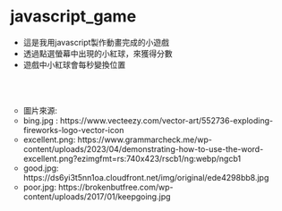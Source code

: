 # javascript_game
<ul><li>這是我用javascript製作動畫完成的小遊戲</li>
<li>透過點選螢幕中出現的小紅球，來獲得分數</li>
<li>遊戲中小紅球會每秒變換位置</li></ul>
</br></br>

<ul type=circle>
  <li>圖片來源:</li>
  <li>bing.jpg : https://www.vecteezy.com/vector-art/552736-exploding-fireworks-logo-vector-icon</li>
  <li>excellent.png: https://www.grammarcheck.me/wp-content/uploads/2023/04/demonstrating-how-to-use-the-word-excellent.png?ezimgfmt=rs:740x423/rscb1/ng:webp/ngcb1</li>
  <li>good.jpg: https://ds6yi3t5nn1oa.cloudfront.net/img/original/ede4298bb8.jpg</li>
  <li>poor.jpg: https://brokenbutfree.com/wp-content/uploads/2017/01/keepgoing.jpg</li>
</ul>
